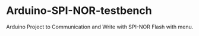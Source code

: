 # Arduino-SPI-NOR-testbench
Arduino Project to Communication and Write with SPI-NOR  Flash with menu.
